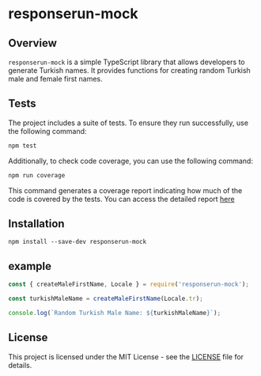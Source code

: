 # responserun-mock

## Overview

`responserun-mock` is a simple TypeScript library that allows developers to generate Turkish names. It provides functions for creating random Turkish male and female first names.

## Tests

The project includes a suite of tests. To ensure they run successfully, use the following command:

```bash
npm test
```

Additionally, to check code coverage, you can use the following command:

```bash
npm run coverage
```

This command generates a coverage report indicating how much of the code is covered by the tests. You can access the detailed report [here](https://responserun.github.io/responserun-mock/)

## Installation
```
npm install --save-dev responserun-mock
```

## example

```javascript
const { createMaleFirstName, Locale } = require('responserun-mock');

const turkishMaleName = createMaleFirstName(Locale.tr);

console.log(`Random Turkish Male Name: ${turkishMaleName}`);
```

## License

This project is licensed under the MIT License - see the [LICENSE](LICENSE) file for details.

